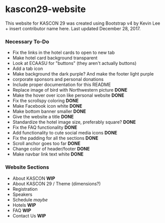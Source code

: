 # kascon29-website
This website for KASCON 29 was created using Bootstrap v4 by Kevin Lee + insert contributor name here. Last updated December 28, 2017.

### Necessary To-Do
* Fix the links in the hotel cards to open to new tab 
* Make hotel card background transparent
* Look at ECAASU for "buttons" (they aren't actually buttons)
* Add a tab icon
* Make background the dark purple? And make the footer light purple
* corporate sponsors and personal donations
* Include proper documentation for this README 
* Replace image of bird with Northwestern picture **DONE**
* Make the hover over icon like personal website **DONE**
* Fix the scrollspy coloring **DONE**
* Make Facebook icon white **DONE**
* Make bottom banner smaller **DONE**
* Give the website a title **DONE**
* Standardize the hotel image size, preferably square? **DONE** 
* Fix the FAQ functionality **DONE** 
* Add functionality to cute social media icons **DONE** 
* Fix the padding for all the sections **DONE** 
* Scroll anchor goes too far **DONE** 
* Change color of header/footer **DONE**
* Make navbar link text white **DONE** 

### Website Sections
* About KASCON **WIP**
* About KASCON 29 / Theme (dimensions?) 
* Registration 
* Speakers 
* Schedule _maybe_ 
* Hotels **WIP**
* FAQ **WIP**
* Contact Us **WIP**


